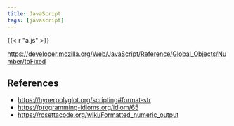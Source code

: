 ```yaml
---
title: JavaScript
tags: [javascript]
---
```


{{< r "a.js" >}}

<https://developer.mozilla.org/Web/JavaScript/Reference/Global_Objects/Number/toFixed>

## References

- <https://hyperpolyglot.org/scripting#format-str>
- <https://programming-idioms.org/idiom/65>
- <https://rosettacode.org/wiki/Formatted_numeric_output>
